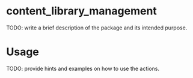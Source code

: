 # content_library_management
TODO: write a brief description of the package and its intended purpose.
# Usage
TODO: provide hints and examples on how to use the actions.
